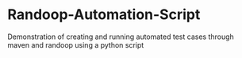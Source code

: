 # Randoop-Automation-Script
Demonstration of creating and running automated test cases through maven and randoop using a python script

